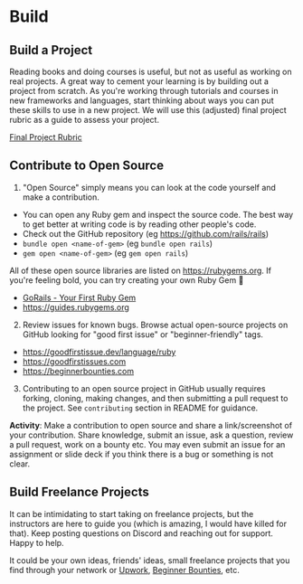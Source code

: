 # Build

## Build a Project

Reading books and doing courses is useful, but not as useful as working on real projects. A great way to cement your learning is by building out a project from scratch. As you're working through tutorials and courses in new frameworks and languages, start thinking about ways you can put these skills to use in a new project. We will use this (adjusted) final project rubric as a guide to assess your project.

[Final Project Rubric](https://github.com/DPI-WE/rubric/blob/main/sdf/final-project/overview.md)

## Contribute to Open Source

1. "Open Source" simply means you can look at the code yourself and make a contribution.
- You can open any Ruby gem and inspect the source code. The best way to get better at writing code is by reading other people's code.
- Check out the GitHub repository (eg https://github.com/rails/rails)
- `bundle open <name-of-gem>` (eg `bundle open rails`)
- `gem open <name-of-gem>` (eg `gem open rails`)

All of these open source libraries are listed on https://rubygems.org. If you're feeling bold, you can try creating your own Ruby Gem 💎

- [GoRails - Your First Ruby Gem](https://www.youtube.com/watch?v=wu2zoy63DeU)
- https://guides.rubygems.org

2. Review issues for known bugs. Browse actual open-source projects on GitHub looking for "good first issue" or "beginner-friendly" tags.
- https://goodfirstissue.dev/language/ruby
- https://goodfirstissues.com
- https://beginnerbounties.com

3. Contributing to an open source project in GitHub usually requires forking, cloning, making changes, and then submitting a pull request to the project. See `contributing` section in README for guidance.

**Activity**: Make a contribution to open source and share a link/screenshot of your contribution. Share knowledge, submit an issue, ask a question, review a pull request, work on a bounty etc. You may even submit an issue for an assignment or slide deck if you think there is a bug or something is not clear.

## Build Freelance Projects

It can be intimidating to start taking on freelance projects, but the instructors are here to guide you (which is amazing, I would have killed for that). Keep posting questions on Discord and reaching out for support. Happy to help.

It could be your own ideas, friends' ideas, small freelance projects that you find through your network or [Upwork](https://upwork.com/), [Beginner Bounties](https://beginnerbounties.com/), etc.
